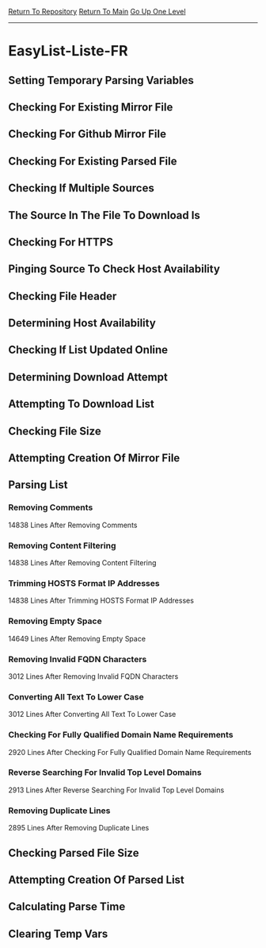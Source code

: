 [Return To Repository](https://github.com/deathbybandaid/piholeparser/)
[Return To Main](https://github.com/deathbybandaid/piholeparser/blob/master/RecentRunLogs/Mainlog.md)
[Go Up One Level](https://github.com/deathbybandaid/piholeparser/blob/master/RecentRunLogs/TopLevelScripts/30-Processing-External-Blacklists.md)
____________________________________
# EasyList-Liste-FR
## Setting Temporary Parsing Variables
## Checking For Existing Mirror File
## Checking For Github Mirror File
## Checking For Existing Parsed File
## Checking If Multiple Sources
## The Source In The File To Download Is
## Checking For HTTPS
## Pinging Source To Check Host Availability
## Checking File Header
## Determining Host Availability
## Checking If List Updated Online
## Determining Download Attempt
## Attempting To Download List
## Checking File Size
## Attempting Creation Of Mirror File
## Parsing List
### Removing Comments
14838 Lines After Removing Comments
### Removing Content Filtering
14838 Lines After Removing Content Filtering
### Trimming HOSTS Format IP Addresses
14838 Lines After Trimming HOSTS Format IP Addresses
### Removing Empty Space
14649 Lines After Removing Empty Space
### Removing Invalid FQDN Characters
3012 Lines After Removing Invalid FQDN Characters
### Converting All Text To Lower Case
3012 Lines After Converting All Text To Lower Case
### Checking For Fully Qualified Domain Name Requirements
2920 Lines After Checking For Fully Qualified Domain Name Requirements
### Reverse Searching For Invalid Top Level Domains
2913 Lines After Reverse Searching For Invalid Top Level Domains
### Removing Duplicate Lines
2895 Lines After Removing Duplicate Lines
## Checking Parsed File Size
## Attempting Creation Of Parsed List
## Calculating Parse Time
## Clearing Temp Vars
